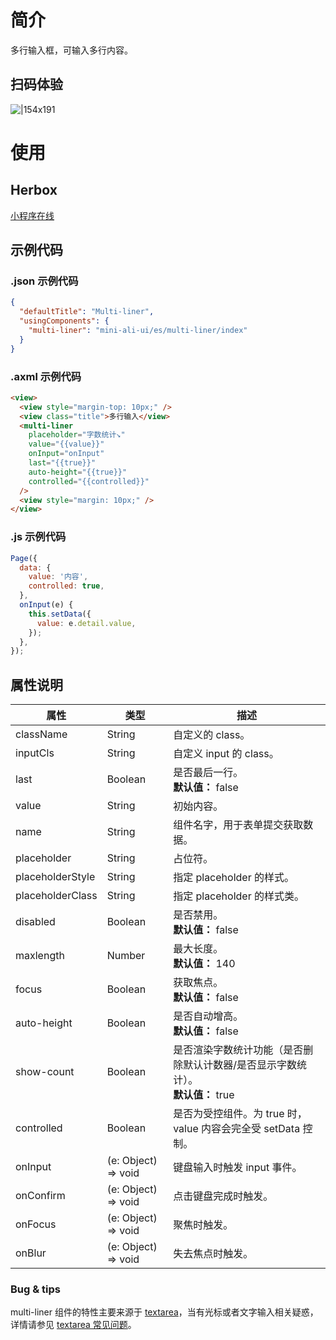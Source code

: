 # 简介

多行输入框，可输入多行内容。

## 扫码体验

![|154x191](https://mdn.alipayobjects.com/afts/img/A*OqeGSr9t7GQAAAAAAAAAAABkAa8wAA/original?bz=openpt_doc&t=rfUxcdEKBHcjZxSKOvVjQAAAAABkMK8AAAAA#align=left&display=inline&height=191&margin=%5Bobject%20Object%5D&originHeight=191&originWidth=154&status=done&style=none&width=154)

# 使用

## Herbox

[小程序在线](https://herbox-embed.alipay.com/s/doc-aliui-multi-liner?theme=light&previewZoom=75&chInfo=openhome-doc)

## 示例代码

### .json 示例代码

```json
{
  "defaultTitle": "Multi-liner",
  "usingComponents": {
    "multi-liner": "mini-ali-ui/es/multi-liner/index"
  }
}
```

### .axml 示例代码

```html
<view>
  <view style="margin-top: 10px;" />
  <view class="title">多行输入</view>
  <multi-liner
    placeholder="字数统计↘"
    value="{{value}}"
    onInput="onInput"
    last="{{true}}"
    auto-height="{{true}}"
    controlled="{{controlled}}"
  />
  <view style="margin: 10px;" />
</view>
```

### .js 示例代码

```javascript
Page({
  data: {
    value: '内容',
    controlled: true,
  },
  onInput(e) {
    this.setData({
      value: e.detail.value,
    });
  },
});
```

## 属性说明

| **属性** | **类型** | **描述** |
| --- | --- | --- |
| className | String | 自定义的 class。 |
| inputCls | String | 自定义 input 的 class。 |
| last | Boolean | 是否最后一行。<br />**默认值：** false |
| value | String | 初始内容。 |
| name | String | 组件名字，用于表单提交获取数据。 |
| placeholder | String | 占位符。 |
| placeholderStyle | String | 指定 placeholder 的样式。 |
| placeholderClass | String | 指定 placeholder 的样式类。 |
| disabled | Boolean | 是否禁用。<br />**默认值：** false |
| maxlength | Number | 最大长度。<br />**默认值：** 140 |
| focus | Boolean | 获取焦点。<br />**默认值：** false |
| auto-height | Boolean | 是否自动增高。<br />**默认值：** false |
| show-count | Boolean | 是否渲染字数统计功能（是否删除默认计数器/是否显示字数统计）。<br />**默认值：** true |
| controlled | Boolean | 是否为受控组件。为 true 时，value 内容会完全受 setData 控制。 |
| onInput | (e: Object) => void | 键盘输入时触发 input 事件。 |
| onConfirm | (e: Object) => void | 点击键盘完成时触发。 |
| onFocus | (e: Object) => void | 聚焦时触发。 |
| onBlur | (e: Object) => void | 失去焦点时触发。 |

### Bug & tips

multi-liner 组件的特性主要来源于 [textarea](https://opendocs.alipay.com/mini/component/textarea)，当有光标或者文字输入相关疑惑，详情请参见 [textarea 常见问题](https://opendocs.alipay.com/support/01rb8r#textarea%E7%BB%84%E4%BB%B6%E5%B8%B8%E8%A7%81%E9%97%AE%E9%A2%98)。
